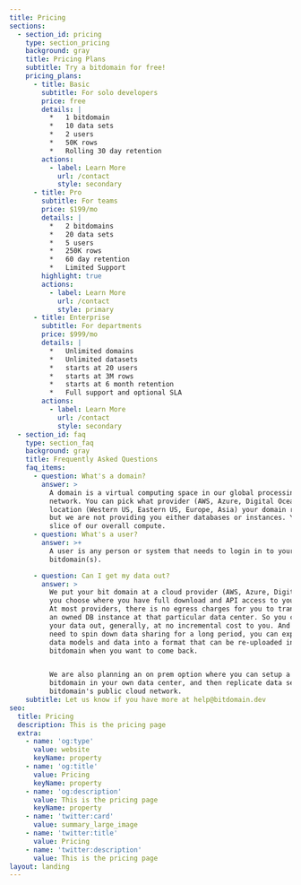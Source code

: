 ```yaml
---
title: Pricing
sections:
  - section_id: pricing
    type: section_pricing
    background: gray
    title: Pricing Plans
    subtitle: Try a bitdomain for free!
    pricing_plans:
      - title: Basic
        subtitle: For solo developers
        price: free
        details: |
          *   1 bitdomain
          *   10 data sets
          *   2 users
          *   50K rows
          *   Rolling 30 day retention
        actions:
          - label: Learn More
            url: /contact
            style: secondary
      - title: Pro
        subtitle: For teams
        price: $199/mo
        details: |
          *   2 bitdomains
          *   20 data sets
          *   5 users
          *   250K rows
          *   60 day retention
          *   Limited Support
        highlight: true
        actions:
          - label: Learn More
            url: /contact
            style: primary
      - title: Enterprise
        subtitle: For departments
        price: $999/mo
        details: |
          *   Unlimited domains
          *   Unlimited datasets
          *   starts at 20 users
          *   starts at 3M rows
          *   starts at 6 month retention
          *   Full support and optional SLA
        actions:
          - label: Learn More
            url: /contact
            style: secondary
  - section_id: faq
    type: section_faq
    background: gray
    title: Frequently Asked Questions
    faq_items:
      - question: What's a domain?
        answer: >
          A domain is a virtual computing space in our global processing
          network. You can pick what provider (AWS, Azure, Digital Ocean) and
          location (Western US, Eastern US, Europe, Asia) your domain runs on
          but we are not providing you either databases or instances. You get a
          slice of our overall compute.
      - question: What's a user?
        answer: >+
          A user is any person or system that needs to login in to your
          bitdomain(s).

      - question: Can I get my data out?
        answer: >
          We put your bit domain at a cloud provider (AWS, Azure, Digital Ocean)
          you choose where you have full download and API access to your data.
          At most providers, there is no egress charges for you to transfer to
          an owned DB instance at that particular data center. So you can get
          your data out, generally, at no incremental cost to you. And if you
          need to spin down data sharing for a long period, you can export your
          data models and data into a format that can be re-uploaded into
          bitdomain when you want to come back. 


          We are also planning an on prem option where you can setup a master
          bitdomain in your own data center, and then replicate data sets out to
          bitdomain's public cloud network.
    subtitle: Let us know if you have more at help@bitdomain.dev
seo:
  title: Pricing
  description: This is the pricing page
  extra:
    - name: 'og:type'
      value: website
      keyName: property
    - name: 'og:title'
      value: Pricing
      keyName: property
    - name: 'og:description'
      value: This is the pricing page
      keyName: property
    - name: 'twitter:card'
      value: summary_large_image
    - name: 'twitter:title'
      value: Pricing
    - name: 'twitter:description'
      value: This is the pricing page
layout: landing
---
```

